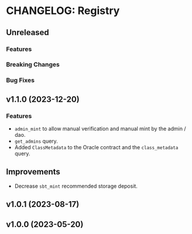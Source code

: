 <!-- markdownlint-disable MD013 -->
<!-- markdownlint-disable MD024 -->

<!--
Changelogs are for humans, not machines.
There should be an entry for every single version.
The same types of changes should be grouped.
The latest version comes first.
The release date of each version is displayed.

Usage:

Change log entries are to be added to the Unreleased section. Example entry:

* [#<PR-number>](https://github.com/umee-network/umee/pull/<PR-number>) <description>
-->

# CHANGELOG: Registry

## Unreleased

### Features

### Breaking Changes

### Bug Fixes

## v1.1.0 (2023-12-20)

### Features

- `admin_mint` to allow manual verification and manual mint by the admin / dao.
- `get_admins` query.
- Added `ClassMetadata` to the Oracle contract and the `class_metadata` query.

## Improvements

- Decrease `sbt_mint` recommended storage deposit.

## v1.0.1 (2023-08-17)

## v1.0.0 (2023-05-20)
